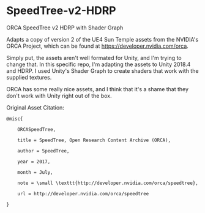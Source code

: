 # SpeedTree-v2-HDRP
ORCA SpeedTree v2 HDRP with Shader Graph

Adapts a copy of version 2 of the UE4 Sun Temple assets from the NVIDIA's ORCA Project, which can be found at https://developer.nvidia.com/orca. 

Simply put, the assets aren't well formated for Unity, and I'm trying to change that. In this specific repo, I'm adapting the assets to Unity 2018.4 and HDRP. I used Unity's Shader Graph to create shaders that work with the supplied textures.

ORCA has some really nice assets, and I think that it's a shame that they don't work with Unity right out of the box.

Original Asset Citation:

    @misc{ 

        ORCASpeedTree,

        title = SpeedTree, Open Research Content Archive (ORCA),

        author = SpeedTree,
   
        year = 2017,
   
        month = July,
   
        note = \small \texttt{http://developer.nvidia.com/orca/speedtree},
   
        url = http://developer.nvidia.com/orca/speedtree
   
    }
